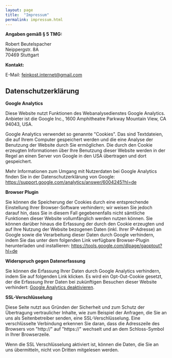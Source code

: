 ```yaml
---
layout: page
title:  "Impressum"
permalink: impressum.html
---
```


**Angaben gemäß § 5 TMG:**

Robert Beutelspacher  
Neippergstr. 8A  
70469 Stuttgart  

**Kontakt:**

E-Mail: feinkost.internet@gmail.com

## Datenschutzerklärung

**Google Analytics**

Diese Website nutzt Funktionen des Webanalysedienstes Google Analytics. Anbieter ist die Google Inc., 
1600 Amphitheatre Parkway Mountain View, CA 94043, USA.

Google Analytics verwendet so genannte "Cookies". Das sind Textdateien, die auf Ihrem Computer
gespeichert werden und die eine Analyse der Benutzung der Website durch Sie ermöglichen. Die durch
den Cookie erzeugten Informationen über Ihre Benutzung dieser Website werden in der Regel an einen
Server von Google in den USA übertragen und dort gespeichert.

Mehr Informationen zum Umgang mit Nutzerdaten bei Google Analytics finden Sie in der
Datenschutzerklärung von Google: <https://support.google.com/analytics/answer/6004245?hl=de>

**Browser Plugin**

Sie können die Speicherung der Cookies durch eine entsprechende Einstellung Ihrer Browser-Software
verhindern; wir weisen Sie jedoch darauf hin, dass Sie in diesem Fall gegebenenfalls nicht sämtliche
Funktionen dieser Website vollumfänglich werden nutzen können. Sie können darüber hinaus die
Erfassung der durch den Cookie erzeugten und auf Ihre Nutzung der Website bezogenen Daten (inkl.
Ihrer IP-Adresse) an Google sowie die Verarbeitung dieser Daten durch Google verhindern, indem Sie
das unter dem folgenden Link verfügbare Browser-Plugin herunterladen und installieren:
<https://tools.google.com/dlpage/gaoptout?hl=de>

**Widerspruch gegen Datenerfassung**

Sie können die Erfassung Ihrer Daten durch Google Analytics verhindern, indem Sie auf folgenden Link
klicken. Es wird ein Opt-Out-Cookie gesetzt, der die Erfassung Ihrer Daten bei zukünftigen Besuchen
dieser Website verhindert: [Google Analytics deaktivieren](javascript:gaOptout();).

**SSL-Verschlüsselung**

Diese Seite nutzt aus Gründen der Sicherheit und zum Schutz der Übertragung vertraulicher Inhalte, wie
zum Beispiel der Anfragen, die Sie an uns als Seitenbetreiber senden, eine SSL-Verschlüsselung. Eine
verschlüsselte Verbindung erkennen Sie daran, dass die Adresszeile des Browsers von "http://" auf
"https://" wechselt und an dem Schloss-Symbol in Ihrer Browserzeile.

Wenn die SSL Verschlüsselung aktiviert ist, können die Daten, die Sie an uns übermitteln, nicht von
Dritten mitgelesen werden.